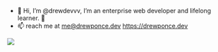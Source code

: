 - 👋 Hi, I’m @drewdevvv, I’m an enterprise web developer and lifelong learner. 🌱
- 📫 reach me at <a href="mailto:me@drewponce.dev">me@drewponce.dev</a>
https://drewponce.dev



<img src="https://github-profile-trophy.vercel.app/?username=drewdevvv&title=-Stars,-Followers" />
<!---
drewdevvv/drewdevvv is a ✨ special ✨ repository because its `README.md` (this file) appears on your GitHub profile.
You can click the Preview link to take a look at your changes.
--->
